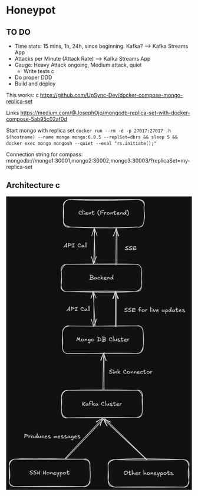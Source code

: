# Honeypot

## TO DO

- Time stats: 15 mins, 1h, 24h, since beginning. Kafka? --> Kafka Streams App
- Attacks per Minute (Attack Rate) --> Kafka Streams App
- Gauge: Heavy Attack ongoing, Medium attack, quiet
  - Write tests         c
- Do proper DDD
- Build and deploy

This works:                         c
https://github.com/UpSync-Dev/docker-compose-mongo-replica-set

Links
https://medium.com/@JosephOjo/mongodb-replica-set-with-docker-compose-5ab95c02af0d

Start mongo with replica set
`docker run --rm -d -p 27017:27017 -h $(hostname) --name mongo mongo:6.0.5 --replSet=dbrs && sleep 5 && docker exec mongo mongosh --quiet --eval "rs.initiate();"`

Connection string for compass:
mongodb://mongo1:30001,mongo2:30002,mongo3:30003/?replicaSet=my-replica-set



## Architecture c

![architecture](./docs/architecture.png)
